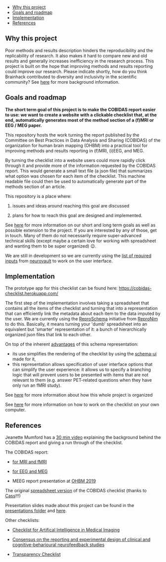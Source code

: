 <!-- TOC -->
<!-- lint disable -->
-   [Why this project](#why-this-project)
-   [Goals and roadmap](#goals-and-roadmap)
-   [Implementation](#implementation)
-   [References](#references)
<!-- lint enable -->
<!-- /TOC -->

## Why this project

Poor methods and results description hinders the reproducibility and the
replicability of research. It also makes it hard to compare new and old results
and generally increases inefficiency in the research process. This project is
built on the hope that improving methods and results reporting could improve our
research.
Please indicate shortly, how do you think Brainhack contributed to diversity and inclusivity in the scientific community?
See [here](./why_this_project.md) for more background information.

## Goals and roadmap

**The short term goal of this project is to make the COBIDAS report easier to
use: we want to create a website with a clickable checklist that, at the end,
automatically generates most of the method section of a (f)MRI or EEG / MEG
paper.**

This repository hosts the work turning the report published by the Committee on
Best Practices in Data Analysis and Sharing (COBIDAS) of the organization for
human brain mapping (OHBM) into a practical tool for improving methods and
results reporting in (f)MRI, (i)EEG, and MEG.

By turning the checklist into a website users could more rapidly click through
it and provide more of the information requested by the COBIDAS report. This
would generate a small text file (a json file) that summarizes what option was
chosen for each item of the checklist. This machine readable file could then be
used to automatically generate part of the methods section of an article.

This repository is a place where:

1. issues and ideas around reaching this goal are discussed

2. plans for how to reach this goal are designed and implemented.

See [here](./goals.md) for more information on our short and long term goals as
well as possible extension to the project. If you are interested by any of
those, get in touch. Many of them do not necessarily require super-advanced
technical skills (except maybe a certain love for working with spreadsheet and
wanting them to be super organized) :wink:.

We are still in development so we are currently using the
[list of required inputs](./xlsx/metadata_neurovault.csv) from
[neurovault](https://www.neurovault.org/) to work on the user interface.

## Implementation

The prototype app for this checklist can be found here:
https://cobidas-checklist.herokuapp.com/

The first step of the implementation involves taking a spreadsheet that contains
all the items of the checklist and turning that into a representation that can
efficiently link the metadata about each item to the data imputed by the user.
We are currently using the
[ReproSchema](https://github.com/ReproNim/reproschema) initiative from
[ReproNim](http://www.repronim.org/) to do this. Basically, it means turning
your 'dumb' spreadsheet into an equivalent but 'smarter' representation of it: a
bunch of hierarchically organized json files that link to each other.

On top of the inherent
[advantages](https://github.com/ReproNim/reproschema#30-advantages-of-current-representation)
of this schema representation:

-   its use simplifies the rendering of the checklist by using the
    [schema-ui](https://github.com/ReproNim/schema-ui) made for it,
-   this representation allows specification of user interface options that can
    simplify the user experience: it allows us to specify a branching logic that
    will prevent users to be presented with items that are not relevant to them
    (e.g. answer PET-related questions when they have only run an fMRI study).

See [here](./general_organization.md) for more information about how this whole
project is organized

See [here](./how_to_render_the_checklist.md) for more information on how to work
on the checklist on your own computer.

## References

Jeanette Mumford has a
[30 min video](https://www.youtube.com/watch?v=bsM4KowO5Vc&t=175s) explaining
the background behind the COBIDAS report and giving a run through of the
checklist.

The COBIDAS report:

-   [for MRI and fMRI](https://www.biorxiv.org/content/10.1101/054262v2)

-   [for EEG and MEG](https://osf.io/a8dhx/)

-   MEEG report presentation at
    [OHBM 2019](https://www.pathlms.com/ohbm/courses/12238/sections/15843/video_presentations/138196)

The original [spreadsheet version](https://osf.io/qkb9t/) of the COBIDAS
checklist (thanks to [Cass](https://github.com/cassgvp)!!!)

Presentation slides made about this project can be found in the
[presentations folder](./presentations) and [here](./presentations/links.md).

Other checklists:

-   [Checklist for Artifical Intelligence in Medical Imaging](https://claim.shinyapps.io/CLAIM/)

-   [Consensus on the reporting and experimental design of clinical and cognitive-beharioural neurofeedback studies](https://crednf.shinyapps.io/CREDnf/)

-   [Transparency Checklist](http://www.shinyapps.org/apps/TransparencyChecklist/)
